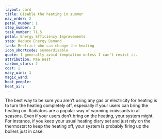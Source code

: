 ```yaml
---
layout: card
title: Disable the heating in summer
nav_order: 2
petal_number: 1
step_number: 2
task_number: T1.5
petal: Energy Efficiency Improvements
step: Reduce Energy Demand
task: Restrict who can change the heating
icon_shortcode: summerdisable
quote: I generally avoid temptation unless I can't resist it.
attribution: Mae West 
carbon_stars: 2
cost: £
easy_wins: 1
magic_wand: 
heat_people: 
heat_air: 
---
```


<p>The best way to be sure you aren’t using any gas or electricity for heating is to turn the heating completely off, especially if your users can bring the heating on. Radiators are a popular way of warming croissants in all seasons.   Even if your users don’t bring on the heating, your system might. For instance, if you keep your usual heating diary set and just rely on the thermostat to keep the heating off, your system is probably firing up the boilers just in case.</p> 
